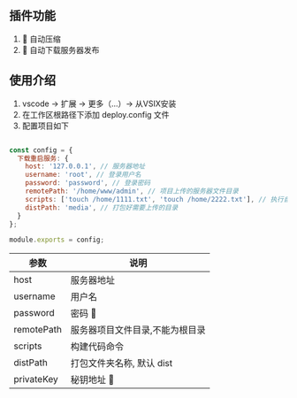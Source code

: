 <!--
 * @Author: liubinp liubinp@yonyou.com
 * @Date: 2022-06-22 23:29:53
 * @LastEditors: liubinp liubinp@yonyou.com
 * @LastEditTime: 2022-06-22 23:46:17
 * @FilePath: \ssh-function\README.md
 * @Description: 这是默认设置,请设置`customMade`, 打开koroFileHeader查看配置 进行设置: https://github.com/OBKoro1/koro1FileHeader/wiki/%E9%85%8D%E7%BD%AE
-->
## 插件功能

1. 🔨 自动压缩
2. 🔨 自动下载服务器发布

## 使用介绍

1. vscode -> 扩展 -> 更多（...）-> 从VSIX安装
2. 在工作区根路径下添加 deploy.config 文件
3. 配置项目如下

```javascript

const config = {
  下载重启服务: {
    host: '127.0.0.1', // 服务器地址
    username: 'root', // 登录用户名
    password: 'password', // 登录密码
    remotePath: '/home/www/admin', // 项目上传的服务器文件目录
    scripts: ['touch /home/1111.txt', 'touch /home/2222.txt'], // 执行自定义命令
    distPath: 'media', // 打包好需要上传的目录
  }
};

module.exports = config;
```

| 参数       | 说明                            |
| ---------- | -------------------------      |
| host       | 服务器地址                      |
| username   | 用户名                          |
| password   | 密码 🔑                        |
| remotePath | 服务器项目文件目录,不能为根目录   |
| scripts    | 构建代码命令                    |
| distPath   | 打包文件夹名称, 默认 dist        |
| privateKey | 秘钥地址 🔑                     |

